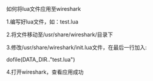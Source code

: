 如何将lua文件应用至wireshark

1.编写好lua文件，如：test.lua

2.将文件移动至/usr/share/wireshark/目录下

3.修改/usr/share/wireshark/init.lua文件，在最后一行加入:

dofile(DATA_DIR.."test.lua")

4.打开wireshark，查看应用成功

